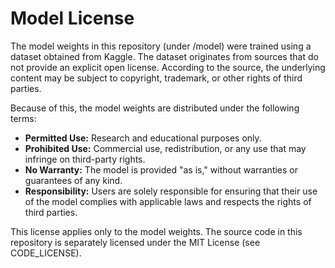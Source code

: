 # Model License

The model weights in this repository (under /model) were trained using a dataset obtained from Kaggle.
The dataset originates from sources that do not provide an explicit open license. According to the source,
the underlying content may be subject to copyright, trademark, or other rights of third parties.

Because of this, the model weights are distributed under the following terms:

- **Permitted Use:** Research and educational purposes only.
- **Prohibited Use:** Commercial use, redistribution, or any use that may infringe on third-party rights.
- **No Warranty:** The model is provided "as is," without warranties or guarantees of any kind.
- **Responsibility:** Users are solely responsible for ensuring that their use of the model complies
  with applicable laws and respects the rights of third parties.

This license applies only to the model weights. The source code in this repository is separately
licensed under the MIT License (see CODE_LICENSE).

